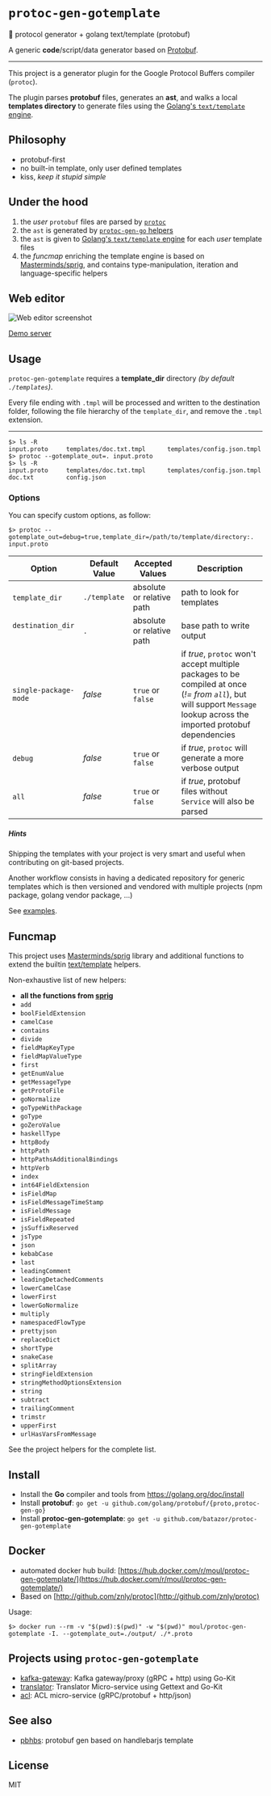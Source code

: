 # `protoc-gen-gotemplate`
:open_file_folder: protocol generator + golang text/template (protobuf)

A generic **code**/script/data generator based on [Protobuf](https://developers.google.com/protocol-buffers/).

---

This project is a generator plugin for the Google Protocol Buffers compiler (`protoc`).

The plugin parses **protobuf** files, generates an **ast**, and walks a local **templates directory** to generate files using the [Golang's `text/template` engine](https://golang.org/pkg/text/template/).

## Philosophy

* protobuf-first
* no built-in template, only user defined templates
* kiss, *keep it stupid simple*

## Under the hood

1. the *user* `protobuf` files are parsed by [`protoc`](https://github.com/google/protobuf/releases)
2. the `ast` is generated by [`protoc-gen-go` helpers](https://github.com/golang/protobuf/tree/master/protoc-gen-go)
3. the `ast` is given to [Golang's `text/template` engine](https://golang.org/pkg/text/template/) for each *user* template files
4. the *funcmap* enriching the template engine is based on [Masterminds/sprig](https://github.com/Masterminds/sprig), and contains type-manipulation, iteration and language-specific helpers

## Web editor

![Web editor screenshot](https://github.com/moul/protoc-gen-gotemplate/raw/master/assets/web-editor.jpg)

[Demo server](http://protoc-gen-gotemplate.m.42.am/)

## Usage

`protoc-gen-gotemplate` requires a **template_dir** directory *(by default `./templates`)*.

Every file ending with `.tmpl` will be processed and written to the destination folder, following the file hierarchy of the `template_dir`, and remove the `.tmpl` extension.

---

```console
$> ls -R
input.proto     templates/doc.txt.tmpl      templates/config.json.tmpl
$> protoc --gotemplate_out=. input.proto
$> ls -R
input.proto     templates/doc.txt.tmpl      templates/config.json.tmpl
doc.txt         config.json
```

### Options

You can specify custom options, as follow:

```console
$> protoc --gotemplate_out=debug=true,template_dir=/path/to/template/directory:. input.proto
```

| Option                | Default Value | Accepted Values           | Description
|-----------------------|---------------|---------------------------|-----------------------
| `template_dir`        | `./template`  | absolute or relative path | path to look for templates
| `destination_dir`     | `.`           | absolute or relative path | base path to write output
| `single-package-mode` | *false*       | `true` or `false`         | if *true*, `protoc` won't accept multiple packages to be compiled at once (*!= from `all`*), but will support `Message` lookup across the imported protobuf dependencies
| `debug`               | *false*       | `true` or `false`         | if *true*, `protoc` will generate a more verbose output
| `all`                 | *false*       | `true` or `false`         | if *true*, protobuf files without `Service` will also be parsed

##### Hints

Shipping the templates with your project is very smart and useful when contributing on git-based projects.

Another workflow consists in having a dedicated repository for generic templates which is then versioned and vendored with multiple projects (npm package, golang vendor package, ...)

See [examples](./examples).

## Funcmap

This project uses [Masterminds/sprig](https://github.com/Masterminds/sprig) library and additional functions to extend the builtin [text/template](https://golang.org/pkg/text/template) helpers.

Non-exhaustive list of new helpers:

* **all the functions from [sprig](https://github.com/Masterminds/sprig)**
* `add`
* `boolFieldExtension`
* `camelCase`
* `contains`
* `divide`
* `fieldMapKeyType`
* `fieldMapValueType`
* `first`
* `getEnumValue`
* `getMessageType`
* `getProtoFile`
* `goNormalize`
* `goTypeWithPackage`
* `goType`
* `goZeroValue`
* `haskellType`
* `httpBody`
* `httpPath`
* `httpPathsAdditionalBindings`
* `httpVerb`
* `index`
* `int64FieldExtension`
* `isFieldMap`
* `isFieldMessageTimeStamp`
* `isFieldMessage`
* `isFieldRepeated`
* `jsSuffixReserved`
* `jsType`
* `json`
* `kebabCase`
* `last`
* `leadingComment`
* `leadingDetachedComments`
* `lowerCamelCase`
* `lowerFirst`
* `lowerGoNormalize`
* `multiply`
* `namespacedFlowType`
* `prettyjson`
* `replaceDict`
* `shortType`
* `snakeCase`
* `splitArray`
* `stringFieldExtension`
* `stringMethodOptionsExtension`
* `string`
* `subtract`
* `trailingComment`
* `trimstr`
* `upperFirst`
* `urlHasVarsFromMessage`

See the project helpers for the complete list.

## Install

* Install the **Go** compiler and tools from https://golang.org/doc/install
* Install **protobuf**: `go get -u github.com/golang/protobuf/{proto,protoc-gen-go}`
* Install **protoc-gen-gotemplate**: `go get -u github.com/batazor/protoc-gen-gotemplate`

## Docker

* automated docker hub build: [https://hub.docker.com/r/moul/protoc-gen-gotemplate/](https://hub.docker.com/r/moul/protoc-gen-gotemplate/)
* Based on [http://github.com/znly/protoc](http://github.com/znly/protoc)

Usage:

```console
$> docker run --rm -v "$(pwd):$(pwd)" -w "$(pwd)" moul/protoc-gen-gotemplate -I. --gotemplate_out=./output/ ./*.proto
```

## Projects using `protoc-gen-gotemplate`

* [kafka-gateway](https://github.com/moul/kafka-gateway/): Kafka gateway/proxy (gRPC + http) using Go-Kit
* [translator](https://github.com/moul/translator): Translator Micro-service using Gettext and Go-Kit
* [acl](https://github.com/moul/acl): ACL micro-service (gRPC/protobuf + http/json)

## See also

* [pbhbs](https://github.com/gponsinet/pbhbs): protobuf gen based on handlebarjs template

## License

MIT
